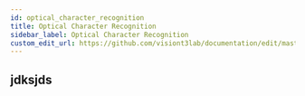 ```yaml
---
id: optical_character_recognition
title: Optical Character Recognition 
sidebar_label: Optical Character Recognition
custom_edit_url: https://github.com/visiont3lab/documentation/edit/master/docs/optical_character_recognition.md
---
```


## jdksjds  